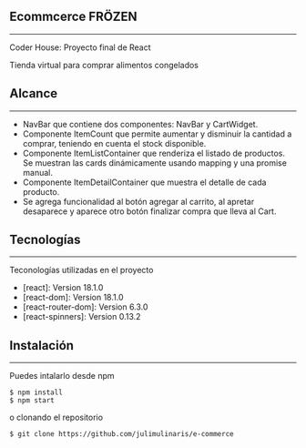 ## Ecommcerce FRÖZEN
***
Coder House: Proyecto final de React


Tienda virtual para comprar alimentos congelados

## Alcance
***
* NavBar que contiene dos componentes:  NavBar y CartWidget.
* Componente ItemCount que permite aumentar y disminuir la cantidad a comprar, teniendo en cuenta el stock disponible.
* Componente ItemListContainer que renderiza el listado de productos. Se muestran las cards dinámicamente usando mapping y una promise manual.
* Componente ItemDetailContainer que muestra el detalle de cada producto.
* Se agrega funcionalidad al botón agregar al carrito, al apretar desaparece y aparece otro botón finalizar compra que lleva al Cart.


## Tecnologías
***
Teconologías utilizadas en el proyecto
* [react]: Version 18.1.0
* [react-dom]: Version 18.1.0
* [react-router-dom]: Version 6.3.0
* [react-spinners]: Version 0.13.2

## Instalación
***
Puedes intalarlo desde npm
```
$ npm install
$ npm start
```

o clonando el repositorio
```
$ git clone https://github.com/julimulinaris/e-commerce

```

